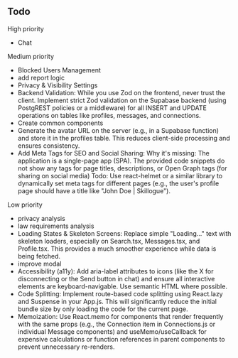 ## Todo

High priority

* Chat

Medium priority

* Blocked Users Management
* add report logic
* Privacy & Visibility Settings
* Backend Validation: While you use Zod on the frontend, never trust the client. Implement strict Zod validation on the  Supabase backend (using PostgREST policies or a middleware) for all INSERT and UPDATE operations on tables like   profiles, messages, and connections.
* Create common components
*  Generate the avatar URL on the server (e.g., in a Supabase function) and store it in the profiles table. This reduces client-side processing and ensures consistency.
*  Add Meta Tags for SEO and Social Sharing: Why it's missing: The application is a single-page app (SPA). The provided code snippets do not show any <meta> tags for page titles, descriptions, or Open Graph tags (for sharing on social media) Todo: Use react-helmet or a similar library to dynamically set meta tags for different pages (e.g., the user's profile page should have a title like "John Doe | Skillogue").

Low priority

* privacy analysis
* law requirements analysis
* Loading States & Skeleton Screens: Replace simple "Loading..." text with skeleton loaders, especially on Search.tsx,
  Messages.tsx, and Profile.tsx. This provides a much smoother experience while data is being fetched.
* improve modal
* Accessibility (a11y): Add aria-label attributes to icons (like the X for disconnecting or the Send button in chat) and ensure all interactive elements are keyboard-navigable. Use semantic HTML where possible.
* Code Splitting: Implement route-based code splitting using React.lazy and Suspense in your App.js. This will   significantly reduce the initial bundle size by only loading the code for the current page.
* Memoization: Use React.memo for components that render frequently with the same props (e.g., the Connection item in   Connections.js or individual Message components) and useMemo/useCallback for expensive calculations or function   references in parent components to prevent unnecessary re-renders.
